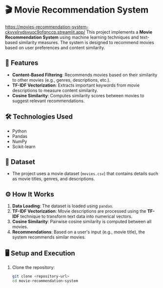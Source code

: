 # 🎬 Movie Recommendation System
https://movies-recommendation-system-ckvvxlrydsvuoc9ofqnccp.streamlit.app/
This project implements a **Movie Recommendation System** using machine learning techniques and text-based similarity measures. The system is designed to recommend movies based on user preferences and content similarity.

## 🚀 Features
- **Content-Based Filtering**: Recommends movies based on their similarity to other movies (e.g., genres, descriptions, etc.).
- **TF-IDF Vectorization**: Extracts important keywords from movie descriptions to measure content similarity.
- **Cosine Similarity**: Computes similarity scores between movies to suggest relevant recommendations.

## 🛠️ Technologies Used
- Python
- Pandas
- NumPy
- Scikit-learn

## 📂 Dataset
- The project uses a movie dataset (`movies.csv`) that contains details such as movie titles, genres, and descriptions.

## ⚙️ How It Works
1. **Data Loading**: The dataset is loaded using `pandas`.
2. **TF-IDF Vectorization**: Movie descriptions are processed using the **TF-IDF** technique to transform text data into numerical vectors.
3. **Cosine Similarity**: Pairwise cosine similarity is computed between all movies.
4. **Recommendations**: Based on a user's input (e.g., movie title), the system recommends similar movies.

## 🖥️ Setup and Execution
1. Clone the repository:
   ```bash
   git clone <repository-url>
   cd movie-recommendation-system
